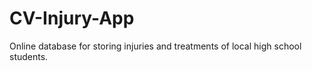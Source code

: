 # CV-Injury-App
Online database for storing injuries and treatments of local high school students. 
